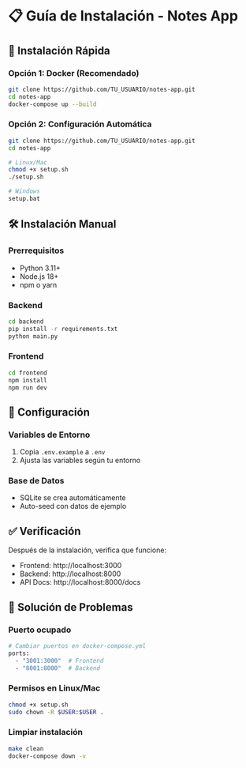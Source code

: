 # 📋 Guía de Instalación - Notes App

## 🚀 Instalación Rápida

### Opción 1: Docker (Recomendado)
```bash
git clone https://github.com/TU_USUARIO/notes-app.git
cd notes-app
docker-compose up --build
```

### Opción 2: Configuración Automática
```bash
git clone https://github.com/TU_USUARIO/notes-app.git
cd notes-app

# Linux/Mac
chmod +x setup.sh
./setup.sh

# Windows
setup.bat
```

## 🛠️ Instalación Manual

### Prerrequisitos
- Python 3.11+
- Node.js 18+
- npm o yarn

### Backend
```bash
cd backend
pip install -r requirements.txt
python main.py
```

### Frontend
```bash
cd frontend
npm install
npm run dev
```

## 🔧 Configuración

### Variables de Entorno
1. Copia `.env.example` a `.env`
2. Ajusta las variables según tu entorno

### Base de Datos
- SQLite se crea automáticamente
- Auto-seed con datos de ejemplo

## ✅ Verificación

Después de la instalación, verifica que funcione:

- Frontend: http://localhost:3000
- Backend: http://localhost:8000
- API Docs: http://localhost:8000/docs

## 🐛 Solución de Problemas

### Puerto ocupado
```bash
# Cambiar puertos en docker-compose.yml
ports:
  - "3001:3000"  # Frontend
  - "8001:8000"  # Backend
```

### Permisos en Linux/Mac
```bash
chmod +x setup.sh
sudo chown -R $USER:$USER .
```

### Limpiar instalación
```bash
make clean
docker-compose down -v
```